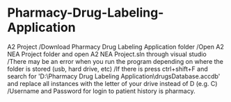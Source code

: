 # Pharmacy-Drug-Labeling-Application
A2 Project
/Download Pharmacy Drug Labeling Application folder
/Open A2 NEA Project folder and open A2 NEA Project.sln through visual studio
/There may be an error when you run the program depending on where the folder is stored (usb, hard drive, etc)
/If there is press ctrl+shift+F and search for 'D:\Pharmacy Drug Labeling Application\drugsDatabase.accdb' and replace all instances with the letter of your drive instead of D (e.g. C)
/Username and Password for login to patient history is pharmacy.
